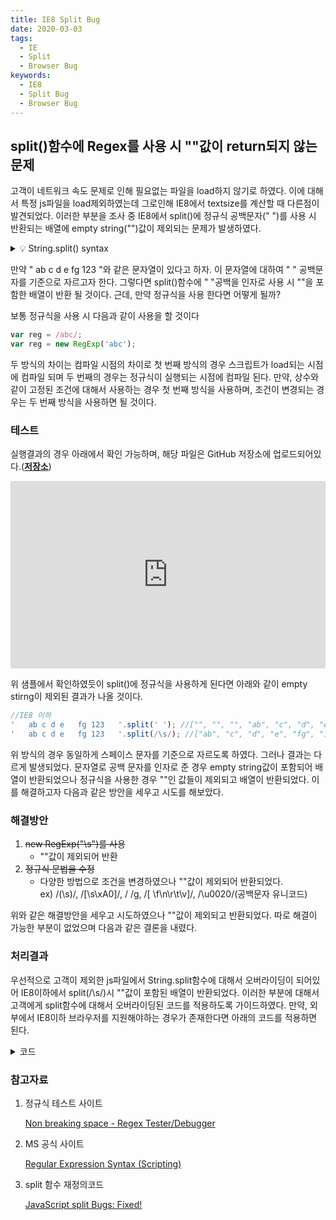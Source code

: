 ```yaml
---
title: IE8 Split Bug
date: 2020-03-03
tags:
  - IE
  - Split
  - Browser Bug
keywords:
  - IE8
  - Split Bug
  - Browser Bug
---
```


## split()함수에 Regex를 사용 시 ""값이 return되지 않는 문제

고객이 네트워크 속도 문제로 인해 필요없는 파일을 load하지 않기로 하였다. 이에 대해서 특정 js파일을 load제외하였는데 그로인해 IE8에서 textsize를 계산할 때 다른점이 발견되었다. 이러한 부분을 조사 중 IE8에서 split()에 정규식 공백문자(" ")를 사용 시 반환되는 배열에 empty string("")값이 제외되는 문제가 발생하였다.

<details>
<summary>💡 String.split() syntax</summary>

```javascript
  String.split([separator[, limit]])
  separator : 끊을 문자 or 정규식
  limit : 몇 개 까지 자를 지에 대한 숫자
```

</details>

만약 " ab c d e fg 123 "와 같은 문자열이 있다고 하자. 이 문자열에 대하여 " " 공백문자를 기준으로 자르고자 한다. 그렇다면 split()함수에 " "공백을 인자로 사용 시 ""을 포함한 배열이 반환 될 것이다. 근데, 만약 정규식을 사용 한다면 어떻게 될까?

보통 정규식을 사용 시 다음과 같이 사용을 할 것이다

```javascript
var reg = /abc/;
var reg = new RegExp('abc');
```

두 방식의 차이는 컴파일 시점의 차이로 첫 번째 방식의 경우 스크립트가 load되는 시점에 컴파일 되며 두 번째의 경우는 정규식이 실행되는 시점에 컴파일 된다. 만약, 상수와 같이 고정된 조건에 대해서 사용하는 경우 첫 번째 방식을 사용하며, 조건이 변경되는 경우는 두 번째 방식을 사용하면 될 것이다.

### 테스트

실행결과의 경우 아래에서 확인 가능하며, 해당 파일은 GitHub 저장소에 업로드되어있다.([**저장소**](https://github.com/AnGwangHo/sampleFile))

<iframe width="100%" height="300" src="https://angwangho.github.io/sampleFile/window_method/split.html" frameborder="0" allowfullscreen=""></iframe>

위 샘플에서 확인하였듯이 split()에 정규식을 사용하게 된다면 아래와 같이 empty stirng이 제외된 결과가 나올 것이다.

```javascript
//IE8 이하
'   ab c d e   fg 123   '.split(' '); //["", "", "", "ab", "c", "d", "e", "", "", "fg", "123", "", "", ""]
'   ab c d e   fg 123   '.split(/\s/); //["ab", "c", "d", "e", "fg", "123"]
```

위 방식의 경우 동일하게 스페이스 문자를 기준으로 자르도록 하였다. 그러나 결과는 다르게 발생되었다. 문자열로 공백 문자를 인자로 준 경우 empty string값이 포함되어 배열이 반환되었으나 정규식을 사용한 경우 ""인 값들이 제외되고 배열이 반환되었다. 이를 해결하고자 다음과 같은 방안을 세우고 시도를 해보았다.

### 해결방안

1. ~~new RegExp("\\s")를 사용~~
   - ""값이 제외되어 반환
2. ~~정규식 문법을 수정~~
   - 다양한 방법으로 조건을 변경하였으나 ""값이 제외되어 반환되었다.  
     ex) /(\s)/, /[\s\xA0]/, / /g, /[ \f\n\r\t\v]/, /\u0020/(공백문자 유니코드)

위와 같은 해결방안을 세우고 시도하였으나 ""값이 제외되고 반환되었다. 따로 해결이 가능한 부분이 없었으며 다음과 같은 결론을 내렸다.

### 처리결과

우선적으로 고객이 제외한 js파일에서 String.split함수에 대해서 오버라이딩이 되어있어 IE8이하에서 split(/\s/)시 ""값이 포함된 배열이 반환되었다. 이러한 부분에 대해서 고객에게 split함수에 대해서 오버라이딩된 코드를 적용하도록 가이드하였다. 만약, 외부에서 IE8이하 브라우저를 지원해야하는 경우가 존재한다면 아래의 코드를 적용하면 된다.

<details><summary>코드</summary>

```javascript
/*!
 * Cross-Browser Split 1.1.1
 * Copyright 2007-2012 Steven Levithan <stevenlevithan.com>
 * Available under the MIT License
 * ECMAScript compliant, uniform cross-browser split method
 */

/**
 * Splits a string into an array of strings using a regex or string separator. Matches of the
 * separator are not included in the result array. However, if `separator` is a regex that contains
 * capturing groups, backreferences are spliced into the result each time `separator` is matched.
 * Fixes browser bugs compared to the native `String.prototype.split` and can be used reliably
 * cross-browser.
 * @param {String} str String to split.
 * @param {RegExp|String} separator Regex or string to use for separating the string.
 * @param {Number} [limit] Maximum number of items to include in the result array.
 * @returns {Array} Array of substrings.
 * @example
 *
 * // Basic use
 * split('a b c d', ' ');
 * // -> ['a', 'b', 'c', 'd']
 *
 * // With limit
 * split('a b c d', ' ', 2);
 * // -> ['a', 'b']
 *
 * // Backreferences in result array
 * split('..word1 word2..', /([a-z]+)(\d+)/i);
 * // -> ['..', 'word', '1', ' ', 'word', '2', '..']
 */
var split;

// Avoid running twice; that would break the `nativeSplit` reference
split =
  split ||
  (function(undef) {
    var nativeSplit = String.prototype.split,
      compliantExecNpcg = /()??/.exec('')[1] === undef, // NPCG: nonparticipating capturing group
      self;

    self = function(str, separator, limit) {
      // If `separator` is not a regex, use `nativeSplit`
      if (Object.prototype.toString.call(separator) !== '[object RegExp]') {
        return nativeSplit.call(str, separator, limit);
      }
      var output = [],
        flags =
          (separator.ignoreCase ? 'i' : '') +
          (separator.multiline ? 'm' : '') +
          (separator.extended ? 'x' : '') + // Proposed for ES6
          (separator.sticky ? 'y' : ''), // Firefox 3+
        lastLastIndex = 0,
        // Make `global` and avoid `lastIndex` issues by working with a copy
        separator = new RegExp(separator.source, flags + 'g'),
        separator2,
        match,
        lastIndex,
        lastLength;
      str += ''; // Type-convert
      if (!compliantExecNpcg) {
        // Doesn't need flags gy, but they don't hurt
        separator2 = new RegExp('^' + separator.source + '$(?!\\s)', flags);
      }
      /* Values for `limit`, per the spec:
       * If undefined: 4294967295 // Math.pow(2, 32) - 1
       * If 0, Infinity, or NaN: 0
       * If positive number: limit = Math.floor(limit); if (limit > 4294967295) limit -= 4294967296;
       * If negative number: 4294967296 - Math.floor(Math.abs(limit))
       * If other: Type-convert, then use the above rules
       */
      limit =
        limit === undef
          ? -1 >>> 0 // Math.pow(2, 32) - 1
          : limit >>> 0; // ToUint32(limit)
      while ((match = separator.exec(str))) {
        // `separator.lastIndex` is not reliable cross-browser
        lastIndex = match.index + match[0].length;
        if (lastIndex > lastLastIndex) {
          output.push(str.slice(lastLastIndex, match.index));
          // Fix browsers whose `exec` methods don't consistently return `undefined` for
          // nonparticipating capturing groups
          if (!compliantExecNpcg && match.length > 1) {
            match[0].replace(separator2, function() {
              for (var i = 1; i < arguments.length - 2; i++) {
                if (arguments[i] === undef) {
                  match[i] = undef;
                }
              }
            });
          }
          if (match.length > 1 && match.index < str.length) {
            Array.prototype.push.apply(output, match.slice(1));
          }
          lastLength = match[0].length;
          lastLastIndex = lastIndex;
          if (output.length >= limit) {
            break;
          }
        }
        if (separator.lastIndex === match.index) {
          separator.lastIndex++; // Avoid an infinite loop
        }
      }
      if (lastLastIndex === str.length) {
        if (lastLength || !separator.test('')) {
          output.push('');
        }
      } else {
        output.push(str.slice(lastLastIndex));
      }
      return output.length > limit ? output.slice(0, limit) : output;
    };

    // For convenience
    String.prototype.split = function(separator, limit) {
      return self(this, separator, limit);
    };

    return self;
  })();
```

</details>

### 참고자료

1. 정규식 테스트 사이트

   [Non breaking space - Regex Tester/Debugger](https://www.regextester.com/105851)

2. MS 공식 사이트

   [Regular Expression Syntax (Scripting)](<https://docs.microsoft.com/en-us/previous-versions//1400241x(v=vs.85)?redirectedfrom=MSDN>)

3. split 함수 재정의코드

   [JavaScript split Bugs: Fixed!](http://blog.stevenlevithan.com/archives/cross-browser-split)
